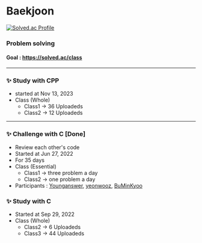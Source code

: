 # Baekjoon

[![Solved.ac Profile](http://mazassumnida.wtf/api/v2/generate_badge?boj=lkjin0110)](https://solved.ac/lkjin0110)

### Problem solving

#### Goal : https://solved.ac/class

------------

### ✨  Study with CPP
- started at Nov 13, 2023
- Class (Whole)
  - Class1 -> 36 Uploadeds
  - Class2 -> 12 Uploadeds

------------

### ✨  Challenge with C [Done]
- Review each other's code  
- Started at Jun 27, 2022    
- For 35 days
- Class (Essential)
  - Class1 -> three problem a day
  - Class2 -> one problem a day
- Participants : [Younganswer](https://github.com/Younganswer), [yeonwooz](https://github.com/yeonwooz), [BuMinKyoo](https://github.com/BuMinKyoo)  

### ✨  Study with C
- Started at Sep 29, 2022
- Class (Whole)
  - Class2 -> 6 Uploadeds
  - Class3 -> 44 Uploadeds